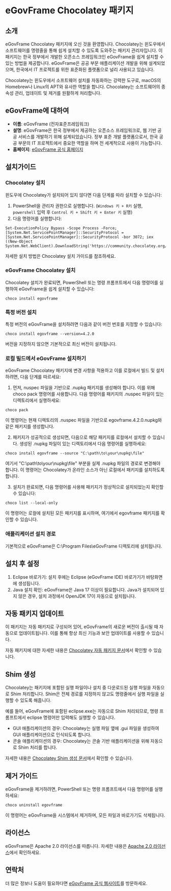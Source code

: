# eGovFrame Chocolatey 패키지

## 소개
eGovFrame Chocolatey 패키지에 오신 것을 환영합니다. Chocolatey는 윈도우에서 소프트웨어를 명령줄을 통해 쉽게 설치할 수 있도록 도와주는 패키지 관리자입니다. 이 패키지는 한국 정부에서 개발한 오픈소스 프레임워크인 eGovFrame을 쉽게 설치할 수 있는 방법을 제공합니다. eGovFrame은 공공 부문 애플리케이션 개발을 위해 설계되었으며, 한국에서 IT 프로젝트를 위한 표준화된 플랫폼으로 널리 사용되고 있습니다.

Chocolatey는 윈도우에서 소프트웨어 설치를 자동화하는 강력한 도구로, macOS의 Homebrew나 Linux의 APT와 유사한 역할을 합니다. Chocolatey는 소프트웨어의 종속성 관리, 업데이트 및 제거를 원활하게 처리합니다.

## eGovFrame에 대하여
- **이름**: eGovFrame (전자표준프레임워크)
- **설명**: eGovFrame은 한국 정부에서 제공하는 오픈소스 프레임워크로, 웹 기반 공공 서비스를 개발하기 위해 설계되었습니다. 정부 표준 개발 플랫폼으로서, 한국 공공 부문의 IT 프로젝트에서 중요한 역할을 하며 전 세계적으로 사용이 가능합니다.
- **홈페이지**: [eGovFrame 공식 홈페이지](https://www.egovframe.go.kr)

## 설치가이드

### Chocolatey 설치
윈도우에 Chocolatey가 설치되어 있지 않다면 다음 단계를 따라 설치할 수 있습니다:

1. PowerShell을 관리자 권한으로 실행합니다. (`Windows 키 + R키` 실행, `powershell` 입력 후 `Control 키 + Shift 키 + Enter 키` 실행)
2. 다음 명령어를 실행합니다:
``` shell
Set-ExecutionPolicy Bypass -Scope Process -Force; [System.Net.ServicePointManager]::SecurityProtocol = [System.Net.ServicePointManager]::SecurityProtocol -bor 3072; iex ((New-Object System.Net.WebClient).DownloadString('https://community.chocolatey.org/install.ps1'))
```

자세한 설치 방법은 Chocolatey 설치 가이드를 참조하세요.

### eGovFrame Chocolatey 설치

Chocolatey 설치가 완료되면, PowerShell 또는 명령 프롬프트에서 다음 명령어를 실행하여 eGovFrame을 쉽게 설치할 수 있습니다:

``` shell
choco install egovframe
```

### 특정 버전 설치

특정 버전의 eGovFrame을 설치하려면 다음과 같이 버전 번호를 지정할 수 있습니다:

``` shell
choco install egovframe --version=4.2.0
```

버전을 지정하지 않으면 기본적으로 최신 버전이 설치됩니다.

### 로컬 빌드에서 eGovFrame 설치하기

eGovFrame Chocolatey 패키지에 변경 사항을 적용하고 이를 로컬에서 빌드 및 설치하려면, 다음 단계를 따르세요:

1.	먼저, nuspec 파일을 기반으로 .nupkg 패키지를 생성해야 합니다. 이를 위해 choco pack 명령어를 사용합니다. 다음 명령어를 패키지의 .nuspec 파일이 있는 디렉토리에서 실행하세요:

``` shell
choco pack
```

이 명령어는 현재 디렉토리의 .nuspec 파일을 기반으로 egovframe.4.2.0.nupkg와 같은 패키지를 생성합니다.

2.	패키지가 성공적으로 생성되면, 다음으로 해당 패키지를 로컬에서 설치할 수 있습니다. 생성된 .nupkg 파일이 있는 디렉토리에서 다음 명령어를 실행하세요:

``` shell
choco install egovframe --source "C:\path\to\your\nupkg\file"
```

여기서 "C:\path\to\your\nupkg\file" 부분을 실제 .nupkg 파일의 경로로 변경해야 합니다. 이 명령어는 Chocolatey가 온라인 소스가 아닌 로컬에서 패키지를 설치하도록 합니다.

3.	설치가 완료되면, 다음 명령어를 사용해 패키지가 정상적으로 설치되었는지 확인할 수 있습니다:

``` shell
choco list --local-only
```

이 명령어는 로컬에 설치된 모든 패키지를 표시하며, 여기에서 egovframe 패키지를 확인할 수 있습니다.

### 애플리케이션 설치 경로

기본적으로 eGovFrame은 C:\Program Files\eGovFrame 디렉토리에 설치됩니다.

## 설치 후 설정

1. Eclipse 바로가기: 설치 후에는 Eclipse (eGovFrame IDE) 바로가기가 바탕화면에 생성됩니다.
2. Java 설치 확인: eGovFrame은 Java 17 이상이 필요합니다. Java가 설치되어 있지 않은 경우, 설치 과정에서 OpenJDK 17이 자동으로 설치됩니다.

## 자동 패키지 업데이트

이 패키지는 자동 패키지로 구성되어 있어, eGovFrame의 새로운 버전이 출시될 때 자동으로 업데이트됩니다. 이를 통해 항상 최신 기능과 보안 업데이트를 사용할 수 있습니다.

자동 패키지에 대한 자세한 내용은 [Chocolatey 자동 패키지 문서](https://docs.chocolatey.org/en-us/create/automatic-packages)에서 확인할 수 있습니다.

## Shim 생성

Chocolatey는 패키지에 포함된 실행 파일이나 설치 중 다운로드된 실행 파일을 자동으로 Shim 처리합니다. Shim은 전체 경로를 지정하지 않고도 명령줄에서 실행 파일을 실행할 수 있도록 해줍니다.

예를 들어, eGovFrame에 포함된 eclipse.exe는 자동으로 Shim 처리되므로, 명령 프롬프트에서 eclipse 명령어만 입력해도 실행할 수 있습니다.

- GUI 애플리케이션의 경우: Chocolatey는 실행 파일 옆에 .gui 파일을 생성하여 GUI 애플리케이션으로 인식되도록 합니다.
- 콘솔 애플리케이션의 경우: Chocolatey는 콘솔 기반 애플리케이션을 위해 자동으로 Shim 처리를 합니다.

자세한 내용은 [Chocolatey Shim 생성 문서](https://docs.chocolatey.org/en-us/features/shim)에서 확인할 수 있습니다.

## 제거 가이드

eGovFrame을 제거하려면, PowerShell 또는 명령 프롬프트에서 다음 명령어를 실행하세요:

``` shell
choco uninstall egovframe
```

이 명령어는 eGovFrame을 시스템에서 제거하며, 모든 파일과 바로가기도 삭제됩니다.

## 라이선스

eGovFrame은 Apache 2.0 라이선스를 따릅니다. 자세한 내용은 [Apache 2.0 라이선스](/tools/LICENSE.txt)에서 확인하세요.

## 연락처

더 많은 정보나 도움이 필요하다면 [eGovFrame 공식 웹사이트](https://www.egovframe.go.kr)를 방문하세요.